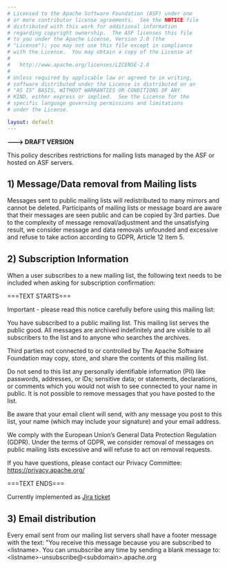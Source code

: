 ```yaml
---
# Licensed to the Apache Software Foundation (ASF) under one
# or more contributor license agreements.  See the NOTICE file
# distributed with this work for additional information
# regarding copyright ownership.  The ASF licenses this file
# to you under the Apache License, Version 2.0 (the
# "License"); you may not use this file except in compliance
# with the License.  You may obtain a copy of the License at
#
#   http://www.apache.org/licenses/LICENSE-2.0
#
# Unless required by applicable law or agreed to in writing,
# software distributed under the License is distributed on an
# "AS IS" BASIS, WITHOUT WARRANTIES OR CONDITIONS OF ANY
# KIND, either express or implied.  See the License for the
# specific language governing permissions and limitations
# under the License.

layout: default
---
```


**---> DRAFT VERSION**

This policy describes restrictions for mailing lists managed by the
ASF or hosted on ASF servers.

## 1) Message/Data removal from Mailing lists

Messages sent to public mailing lists will redistributed to many mirrors and cannot be deleted.
Participants of mailing lists or message board are aware that their messages are seen public
and can be copied by 3rd parties. Due to the complexity of message removal/adjustment and
the unsatisfying result, we consider message and data removals unfounded 
and excessive and refuse to take action according to GDPR, Article 12 Item 5.

## 2) Subscription Information

When a user subscribes to a new mailing list, the following text needs to be included 
when asking for subscription confirmation:

===TEXT STARTS===

Important - please read this notice carefully before using this mailing list:

You have subscribed to a public mailing list. This mailing list serves the public good. 
All messages are archived indefinitely and are visible to all subscribers to the list 
and to anyone who searches the archives.

Third parties not connected to or controlled by The Apache Software Foundation may copy, store, 
and share the contents of this mailing list.

Do not send to this list any personally identifiable information (PII) 
like passwords, addresses, or IDs; sensitive data; or statements, declarations, or comments 
which you would not wish to see connected to your name in public. It is not possible to 
remove messages that you have posted to the list.

Be aware that your email client will send, with any message you post to this list, 
your name (which may include your signature) and your email address.

We comply with the European Union’s General Data Protection Regulation (GDPR). 
Under the terms of GDPR, we consider removal of messages on public mailing lists excessive 
and will refuse to act on removal requests.

If you have questions, please contact our Privacy Committee:
https://privacy.apache.org/


===TEXT ENDS===

Currently implemented as [Jira ticket](https://issues.apache.org/jira/browse/INFRA-23011?filter=-2)

## 3) Email distribution

Every email sent from our mailing list servers shall have a footer message with the text:
"You receive this message because you are subscribed to &lt;listname&gt;. 
You can unsubscribe any time by sending a blank message to: &lt;listname&gt;-unsubscribe@&lt;subdomain&gt;.apache.org


